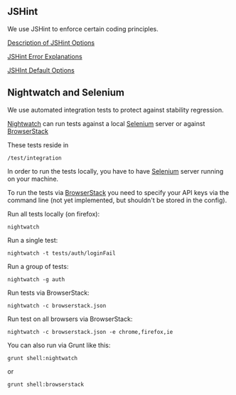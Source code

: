 ## JSHint

We use JSHint to enforce certain coding principles.

[Description of JSHint Options](http://www.jshint.com/docs/options/)

[JSHint Error Explanations](http://jslinterrors.com/)

[JSHInt Default Options](https://github.com/jshint/jshint/blob/master/examples/.jshintrc)


## Nightwatch and Selenium

We use automated integration tests to protect against stability regression.

[Nightwatch](http://nightwatchjs.org/) can run tests against a local [Selenium](http://www.seleniumhq.org/) server or against [BrowserStack](http://www.browserstack.com/start)

These tests reside in
 
    /test/integration

In order to run the tests locally, you have to have [Selenium](http://www.seleniumhq.org/) server running on your machine.

To run the tests via [BrowserStack](http://www.browserstack.com/start) you need to specify your API keys via the command line (not yet implemented, but shouldn't be stored in the config).



Run all tests locally (on firefox):

    nightwatch

Run a single test:

    nightwatch -t tests/auth/loginFail

Run a group of tests:

    nightwatch -g auth

Run tests via BrowserStack:

    nightwatch -c browserstack.json

Run test on all browsers via BrowserStack:

    nightwatch -c browserstack.json -e chrome,firefox,ie

You can also run via Grunt like this:

    grunt shell:nightwatch

or

    grunt shell:browserstack